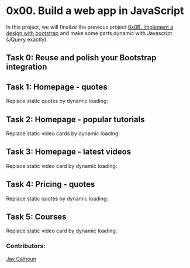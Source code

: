 # 0x00. Build a web app in JavaScript

In this project, we will finalize the previous project [0x0B. Implement a design with bootstrap](https://github.com/Valinor13/holberton-smiling-school) and make some parts dynamic with Javascript (JQuery exactly).

## Task 0: Reuse and polish your Bootstrap integration

## Task 1: Homepage - quotes

Replace static quotes by dynamic loading:

## Task 2: Homepage - popular tutorials

Replace static video cards by dynamic loading:

## Task 3: Homepage - latest videos

Replace static video card by dynamic loading:

## Task 4: Pricing - quotes

Replace static quotes by dynamic loading:

## Task 5: Courses

Replace static video card by dynamic loading:

### Contributors:

[Jay Calhoun](https://github.com/Valinor13)
